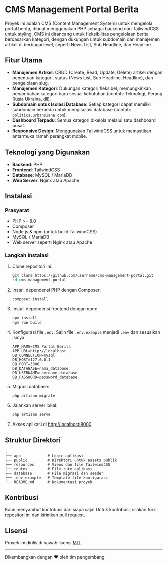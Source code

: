 # CMS Management Portal Berita

Proyek ini adalah CMS (Content Management System) untuk mengelola portal berita, dibuat menggunakan PHP sebagai backend dan TailwindCSS untuk styling. CMS ini dirancang untuk fleksibilitas pengelolaan berita berdasarkan kategori, dengan dukungan untuk subdomain dan manajemen artikel di berbagai level, seperti News List, Sub Headline, dan Headline.

## Fitur Utama

- **Manajemen Artikel**: CRUD (Create, Read, Update, Delete) artikel dengan penentuan kategori, status (News List, Sub Headline, Headline), dan pengelolaan slug.
- **Manajemen Kategori**: Dukungan kategori fleksibel, memungkinkan penambahan kategori baru sesuai kebutuhan (contoh: Teknologi, Perang Rusia Ukraina, dll).
- **Subdomain untuk Isolasi Database**: Setiap kategori dapat memiliki subdomain berbeda untuk mengisolasi database (contoh: `politics.urbansiana.com`).
- **Dashboard Terpadu**: Semua kategori dikelola melalui satu dashboard pusat.
- **Responsive Design**: Menggunakan TailwindCSS untuk memastikan antarmuka ramah perangkat mobile.

## Teknologi yang Digunakan

- **Backend**: PHP
- **Frontend**: TailwindCSS
- **Database**: MySQL / MariaDB
- **Web Server**: Nginx atau Apache

## Instalasi

### Prasyarat

- PHP >= 8.0
- Composer
- Node.js & npm (untuk build TailwindCSS)
- MySQL / MariaDB
- Web server seperti Nginx atau Apache

### Langkah Instalasi

1. Clone repositori ini:
   ```bash
   git clone https://github.com/username/cms-management-portal.git
   cd cms-management-portal
   ```

2. Install dependensi PHP dengan Composer:
   ```bash
   composer install
   ```

3. Install dependensi frontend dengan npm:
   ```bash
   npm install
   npm run build
   ```

4. Konfigurasi file `.env`:
   Salin file `.env.example` menjadi `.env` dan sesuaikan isinya:
   ```env
   APP_NAME=CMS Portal Berita
   APP_URL=http://localhost
   DB_CONNECTION=mysql
   DB_HOST=127.0.0.1
   DB_PORT=3306
   DB_DATABASE=nama_database
   DB_USERNAME=username_database
   DB_PASSWORD=password_database
   ```

5. Migrasi database:
   ```bash
   php artisan migrate
   ```

6. Jalankan server lokal:
   ```bash
   php artisan serve
   ```

7. Akses aplikasi di [http://localhost:8000](http://localhost:8000).

## Struktur Direktori

```plaintext
.
├── app            # Logic aplikasi
├── public         # Direktori untuk assets publik
├── resources      # Views dan file TailwindCSS
├── routes         # File rute aplikasi
├── database       # File migrasi dan seeder
├── .env.example   # Template file konfigurasi
└── README.md      # Dokumentasi proyek
```

## Kontribusi

Kami menyambut kontribusi dari siapa saja! Untuk kontribusi, silakan fork repositori ini dan kirimkan pull request.

## Lisensi

Proyek ini dirilis di bawah lisensi [MIT](LICENSE).

---

Dikembangkan dengan ❤ oleh tim pengembang.
